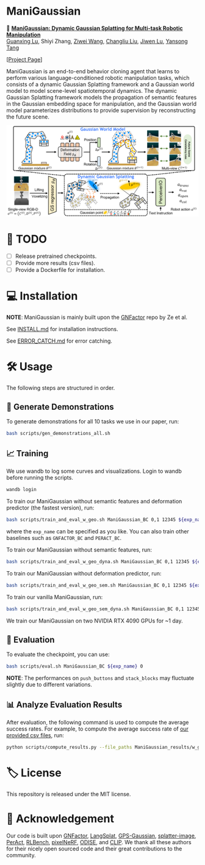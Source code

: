 # ManiGaussian

🦾 [**ManiGaussian: Dynamic Gaussian Splatting for Multi-task Robotic Manipulation**](#)  
[Guanxing Lu](https://guanxinglu.github.io/), Shiyi Zhang, [Ziwei Wang](https://ziweiwangthu.github.io/), [Changliu Liu](https://www.cs.cmu.edu/~cliu6/), [Jiwen Lu](http://ivg.au.tsinghua.edu.cn/Jiwen_Lu/), [Yansong Tang](https://andytang15.github.io/)

[[Project Page](https://guanxinglu.github.io/ManiGaussian/)]

ManiGaussian is an end-to-end behavior cloning agent that learns to perform various language-conditioned robotic manipulation tasks, which consists of a dynamic Gaussian Splatting framework and a Gaussian world model to model scene-level spatiotemporal dynamics. The dynamic Gaussian Splatting framework models the propagation of semantic features in the Gaussian embedding space for manipulation, and the Gaussian world model parameterizes distributions to provide supervision by reconstructing the future scene.

![](docs/pipeline.png)

# 📝 TODO
- [ ] Release pretrained checkpoints.
- [ ] Provide more results (csv files).
- [ ] Provide a Dockerfile for installation.

# 💻 Installation

**NOTE**: ManiGaussian is mainly built upon the [GNFactor](https://github.com/YanjieZe/GNFactor) repo by Ze et al.

See [INSTALL.md](docs/INSTALL.md) for installation instructions. 

See [ERROR_CATCH.md](docs/ERROR_CATCH.md) for error catching.

# 🛠️ Usage

The following steps are structured in order.

## 🦉 Generate Demonstrations

To generate demonstrations for all 10 tasks we use in our paper, run:
```bash
bash scripts/gen_demonstrations_all.sh
```

## 📈 Training
We use wandb to log some curves and visualizations. Login to wandb before running the scripts.
```bash
wandb login
```
To train our ManiGaussian without semantic features and deformation predictor (the fastest version), run:
```bash
bash scripts/train_and_eval_w_geo.sh ManiGaussian_BC 0,1 12345 ${exp_name}
```
where the `exp_name` can be specified as you like. You can also train other baselines such as `GNFACTOR_BC` and `PERACT_BC`.

To train our ManiGaussian without semantic features, run:
```bash
bash scripts/train_and_eval_w_geo_dyna.sh ManiGaussian_BC 0,1 12345 ${exp_name}
```

To train our ManiGaussian without deformation predictor, run:
```bash
bash scripts/train_and_eval_w_geo_sem.sh ManiGaussian_BC 0,1 12345 ${exp_name}
```

To train our vanilla ManiGaussian, run:
```bash
bash scripts/train_and_eval_w_geo_sem_dyna.sh ManiGaussian_BC 0,1 12345 ${exp_name}
```
We train our ManiGaussian on two NVIDIA RTX 4090 GPUs for ~1 day.

## 🧪 Evaluation
To evaluate the checkpoint, you can use:
```bash
bash scripts/eval.sh ManiGaussian_BC ${exp_name} 0
```
**NOTE**: The performances on `push_buttons` and `stack_blocks` may fluctuate slightly due to different variations.

## 📊 Analyze Evaluation Results
After evaluation, the following command is used to compute the average success rates. For example, to compute the average success rate of [our provided csv files](ManiGaussian_results/), run:
```bash
python scripts/compute_results.py --file_paths ManiGaussian_results/w_geo/0.csv ManiGaussian_results/w_geo/1.csv ManiGaussian_results/w_geo/2.csv --method last
```

# 🏷️ License
This repository is released under the MIT license.

# 🙏 Acknowledgement

Our code is built upon [GNFactor](https://github.com/YanjieZe/GNFactor), [LangSplat](https://github.com/minghanqin/LangSplat), [GPS-Gaussian](https://github.com/aipixel/GPS-Gaussian), [splatter-image](https://github.com/szymanowiczs/splatter-image), [PerAct](https://github.com/peract/peract), [RLBench](https://github.com/stepjam/RLBench), [pixelNeRF](https://github.com/sxyu/pixel-nerf), [ODISE](https://github.com/NVlabs/ODISE), and [CLIP](https://github.com/openai/CLIP). We thank all these authors for their nicely open sourced code and their great contributions to the community.
